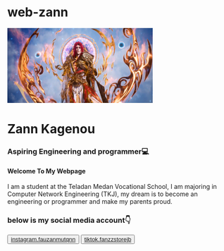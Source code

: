 # web-zann
<!DOCTYPE html>
 <html>
  <head>
  <title>first my webpage</title>
  <link rel="stylesheet" href="style.css">
  </head>
  <body>       
   <img src="WANGLIN.png" alt="Wang Lin"
width="330"
height="170">
     <h1>Zann Kagenou</h1>
      <h3>Aspiring Engineering and programmer💻</h3>
       <p><h4>Welcome To My Webpage</h4></p>
       <p>I am a student at the Teladan Medan Vocational School, I am   majoring in Computer Network Engineering (TKJ), my dream is to become an engineering or programmer and make my parents proud.</p>
      <h3>below is my social media account👇</h3> 
       <button><a href="https://www.instagram.com/fauzanmutqnn?igsh=MWFpb2JzOGh6cGdvcQ==" class="instagram" target="_blank">instagram.fauzanmutqnn</a></button>
       <button><a href="https://www.tiktok.com/@fanzzstorejb?_t=ZS-8ytMj6OIl3i&_r=1" class="tiktok" target="_blank">tiktok.fanzzstorejb</a></button>
  </body>
 </html>
